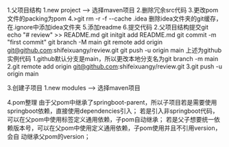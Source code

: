 1.父项目结构
    1.new project -->  选择maven项目
    2.删除冗余src代码
    3.更改pom文件的packing为pom
    4.>git rm -r -f --cache .idea  删除idea文件夹的git缓存，在.ignore中添加idea文件夹
    5.添加readme
    6.提交代码
2.父项目结构提交git
    echo "# review" >> README.md
    git initgit add README.md
    git commit -m "first commit"
    git branch -M main
    git remote add origin git@github.com:shifeixuangy/review.git
    git push -u origin main
    上述为github实例代码
    1.github默认分支是main，所以更改本地分支名为git branch -m main  
    2.git remote add origin git@github.com:shifeixuangy/review.git
    3.git push -u origin main

3.创建子项目
    1.new modules -->  选择maven项目

4.pom整理
    由于父pom中继承了springboot-parent，所以子项目若是需要使用springboot依赖，直接使用dependencies引入；
    若是引入非springboot代码，可以在父pom中使用<dependencies>标签定义通用依赖，子pom自动继承；
    若是父子想要统一依赖版本号，可以在父pom中使用<dependencyManagement>定义通用依赖，子pom使用<dependencies>并且不引用version，会自  动继承父pom的version；


    